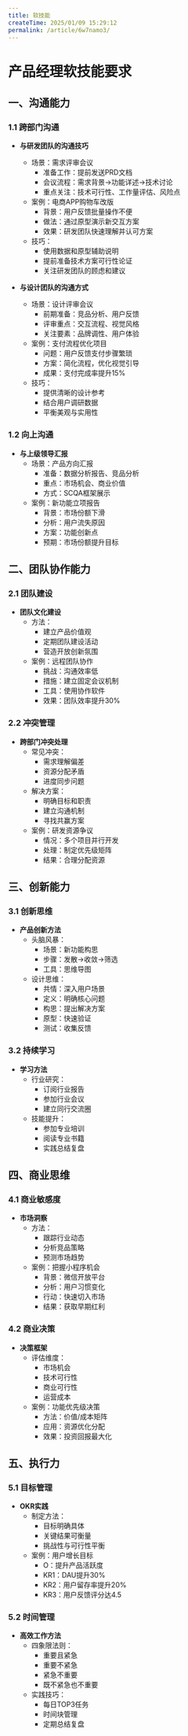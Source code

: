 ```yaml
---
title: 软技能
createTime: 2025/01/09 15:29:12
permalink: /article/6w7namo3/
---
```

# 产品经理软技能要求

## 一、沟通能力

### 1.1 跨部门沟通
- **与研发团队的沟通技巧**
  - 场景：需求评审会议
    * 准备工作：提前发送PRD文档
    * 会议流程：需求背景→功能详述→技术讨论
    * 重点关注：技术可行性、工作量评估、风险点
  - 案例：电商APP购物车改版
    * 背景：用户反馈批量操作不便
    * 做法：通过原型演示新交互方案
    * 效果：研发团队快速理解并认可方案
  - 技巧：
    * 使用数据和原型辅助说明
    * 提前准备技术方案可行性论证
    * 关注研发团队的顾虑和建议

- **与设计团队的沟通方式**
  - 场景：设计评审会议
    * 前期准备：竞品分析、用户反馈
    * 评审重点：交互流程、视觉风格
    * 关注要素：品牌调性、用户体验
  - 案例：支付流程优化项目
    * 问题：用户反馈支付步骤繁琐
    * 方案：简化流程，优化视觉引导
    * 成果：支付完成率提升15%
  - 技巧：
    * 提供清晰的设计参考
    * 结合用户调研数据
    * 平衡美观与实用性

### 1.2 向上沟通
- **与上级领导汇报**
  - 场景：产品方向汇报
    * 准备：数据分析报告、竞品分析
    * 重点：市场机会、商业价值
    * 方式：SCQA框架展示
  - 案例：新功能立项报告
    * 背景：市场份额下滑
    * 分析：用户流失原因
    * 方案：功能创新点
    * 预期：市场份额提升目标

## 二、团队协作能力

### 2.1 团队建设
- **团队文化建设**
  - 方法：
    * 建立产品价值观
    * 定期团队建设活动
    * 营造开放创新氛围
  - 案例：远程团队协作
    * 挑战：沟通效率低
    * 措施：建立固定会议机制
    * 工具：使用协作软件
    * 效果：团队效率提升30%

### 2.2 冲突管理
- **跨部门冲突处理**
  - 常见冲突：
    * 需求理解偏差
    * 资源分配矛盾
    * 进度同步问题
  - 解决方案：
    * 明确目标和职责
    * 建立沟通机制
    * 寻找共赢方案
  - 案例：研发资源争议
    * 情况：多个项目并行开发
    * 处理：制定优先级矩阵
    * 结果：合理分配资源

## 三、创新能力

### 3.1 创新思维
- **产品创新方法**
  - 头脑风暴：
    * 场景：新功能构思
    * 步骤：发散→收敛→筛选
    * 工具：思维导图
  - 设计思维：
    * 共情：深入用户场景
    * 定义：明确核心问题
    * 构思：提出解决方案
    * 原型：快速验证
    * 测试：收集反馈

### 3.2 持续学习
- **学习方法**
  - 行业研究：
    * 订阅行业报告
    * 参加行业会议
    * 建立同行交流圈
  - 技能提升：
    * 参加专业培训
    * 阅读专业书籍
    * 实践总结复盘

## 四、商业思维

### 4.1 商业敏感度
- **市场洞察**
  - 方法：
    * 跟踪行业动态
    * 分析竞品策略
    * 预测市场趋势
  - 案例：把握小程序机会
    * 背景：微信开放平台
    * 分析：用户习惯变化
    * 行动：快速切入市场
    * 结果：获取早期红利

### 4.2 商业决策
- **决策框架**
  - 评估维度：
    * 市场机会
    * 技术可行性
    * 商业可行性
    * 运营成本
  - 案例：功能优先级决策
    * 方法：价值/成本矩阵
    * 应用：资源优化分配
    * 效果：投资回报最大化

## 五、执行力

### 5.1 目标管理
- **OKR实践**
  - 制定方法：
    * 目标明确具体
    * 关键结果可衡量
    * 挑战性与可行性平衡
  - 案例：用户增长目标
    * O：提升产品活跃度
    * KR1：DAU提升30%
    * KR2：用户留存率提升20%
    * KR3：用户反馈评分达4.5

### 5.2 时间管理
- **高效工作方法**
  - 四象限法则：
    * 重要且紧急
    * 重要不紧急
    * 紧急不重要
    * 既不紧急也不重要
  - 实践技巧：
    * 每日TOP3任务
    * 时间块管理
    * 定期总结复盘
